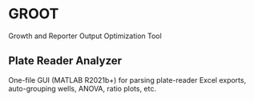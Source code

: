 # GROOT
Growth and Reporter Output Optimization Tool

## Plate Reader Analyzer
One-file GUI (MATLAB R2021b+) for parsing plate-reader Excel exports, auto-grouping wells, ANOVA, ratio plots, etc.

